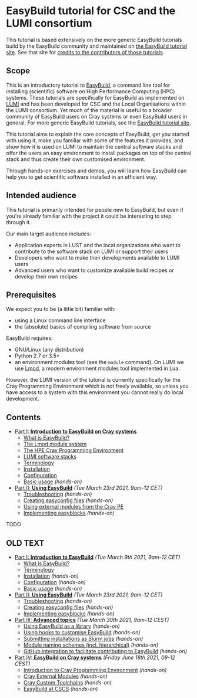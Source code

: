 # EasyBuild tutorial for CSC and the LUMI consortium

This tutorial is based extensively on the more generic EasyBuild tutorials build by
the EasyBuild community and maintained on
[the EasyBuild tutorial site](https://easybuilders.github.io/easybuild-tutorial/).
See that site for [credits to the contributors of those tutorials](https://easybuilders.github.io/easybuild-tutorial/#contributors).

## Scope

This is an introductory tutorial to [EasyBuild](https://easybuild.io),
a command line tool for installing (scientific) software on High Performance Computing (HPC) systems.
These tutorials are specifically for EasyBuild as implemented on [LUMI](https://lumi-supercomputer.eu)
and has been developed for CSC and the Local Organisations within the LUMI consortium. Yet
much of the material is useful to a broader community of EasyBuild users on Cray systems
or even EasyBuild users in general.
For more generic EasyBuild tutorials, see the [EasyBuild tutorial site](https://easybuilders.github.io/easybuild-tutorial/).

This tutorial aims to explain the core concepts of EasyBuild,
get you started with using it, make you familiar with some of the features it provides,
and show how it is used on LUMI to maintain the central software stacks and offer the users
an easy environment to install packages on top of the central stack and thus create their own
customised environment.

Through hands-on exercises and demos, you will learn how EasyBuild can help you
to get scientific software installed in an efficient way.


## Intended audience

This tutorial is primarily intended for people new to EasyBuild, but even if you're already familiar
with the project it could be interesting to step through it.

Our main target audience includes:

-   Application experts in LUST and the local organizations who want to contribute to the
    software stack on LUMI or support their users
-   Developers who want to make their developments available to LUMI users
-   Advanced users who want to customize available build recipes or develop their own recipes


## Prerequisites

We expect you to be (a little bit) familiar with:

-   using a Linux command line interface
-   the (absolute) basics of compiling software from source

EasyBuild requires:

-   GNU/Linux (any distribution)
-   Python 2.7 or 3.5+
-   an environment modules tool (see the ``module`` command). On LUMI we use [Lmod](https://lmod.readthedocs.io), 
    a modern environment modules tool implemented in Lua.

However, the LUMI version of the tutorial is currently specifically for the Cray Programming Environment which is not
freely available, so unless you have access to a system with this environment you cannot really do local development.


## Contents

- [Part I: **Introduction to EasyBuild on Cray systems**](1_00_part1_intro.md)
    -   [What is EasyBuild?](1_01_what_is_easybuild.md)
    -   [The Lmod module system](1_02_Lmod.md)
    -   [The HPE Cray Programming Environment](1_03_CPE.md)
    -   [LUMI software stacks](1_04_LUMI_software_stack.md)
    -   [Terminology](1_05_terminology.md)
    -   [Installation](1_06_installation.md)
    -   [Configuration](1_07_configuration.md)
    -   [Basic usage](1_08_basic_usage.md) *(hands-on)*
- [Part II: **Using EasyBuild**](2_00_part2_using.md) *(Tue March 23rd 2021, 9am-12 CET)*
    -   [Troubleshooting](2_01_troubleshooting.md) *(hands-on)*
    -   [Creating easyconfig files](2_02_creating_easyconfig_files.md) *(hands-on)*
    -   [Using external modules from the Cray PE](2_03_external_modules.md)
    -   [Implementing easyblocks](2_04_implementing_easyblocks.md) *(hands-on)*



TODO







## OLD TEXT

- [Part I: **Introduction to EasyBuild**](part1_intro.md) *(Tue March 9th 2021, 9am-12 CET)*
    * [What is EasyBuild?](what_is_easybuild.md)
    * [Terminology](terminology.md)
    * [Installation](installation.md) *(hands-on)*
    * [Configuration](configuration.md) *(hands-on)*
    * [Basic usage](basic_usage.md) *(hands-on)*
- [Part II: **Using EasyBuild**](part2_using.md) *(Tue March 23rd 2021, 9am-12 CET)*
    * [Troubleshooting](troubleshooting.md) *(hands-on)*
    * [Creating easyconfig files](creating_easyconfig_files.md) *(hands-on)*
    * [Implementing easyblocks](implementing_easyblocks.md) *(hands-on)*
- [Part III: **Advanced topics**](part3_advanced.md) *(Tue March 30th 2021, 9am-12 CEST)*
    * [Using EasyBuild as a library](easybuild_library.md) *(hands-on)*
    * [Using hooks to customise EasyBuild](hooks.md) *(hands-on)*
    * [Submitting installations as Slurm jobs](slurm_jobs.md) *(hands-on)*
    * [Module naming schemes (incl. hierarchical)](module_naming_schemes.md) *(hands-on)*
    * [GitHub integration to facilitate contributing to EasyBuild](github_integration.md) *(hands-on)*
- [Part IV: **EasyBuild on Cray systems**](part4_cray.md) *(Friday June 18th 2021, 09-12 CEST)*
    * [Introduction to Cray Programming Environment](cray/introduction.md) *(hands-on)*
    * [Cray External Modules](cray/external_modules.md) *(hands-on)*
    * [Cray Custom Toolchains](cray/custom_toolchains.md) *(hands-on)*
    * [EasyBuild at CSCS](cray/easybuild_at_cscs.md) *(hands-on)*
